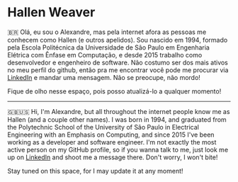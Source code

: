 # Hallen Weaver

🇧🇷 Olá, eu sou o Alexandre, mas pela internet afora as pessoas me conhecem como Hallen (e outros apelidos). Sou nascido em 1994, formado pela Escola Politécnica da Universidade de São Paulo em Engenharia Elétrica com Ênfase em Computação, e desde 2015 trabalho como desenvolvedor e engenheiro de software. Não costumo ser dos mais ativos no meu perfil do github, então pra me encontrar você pode me procurar via [LinkedIn](https://www.linkedin.com/in/alribeirom/) e mandar uma mensagem. Não se preocupe, não mordo!

Fique de olho nesse espaço, pois posso atualizá-lo a qualquer momento!
***

🇬🇧🇺🇸 Hi, I'm Alexandre, but all throughout the internet people know me as Hallen (and a couple other names). I was born in 1994, and graduated from the Polytechnic School of the University of São Paulo in Electrical Engineering with an Emphasis on Computing, and since 2015 I've been working as a developer and software engineer. I'm not exactly the most active person on my GitHub profile, so if you wanna talk to me, just look me up on [LinkedIn](https://www.linkedin.com/in/alribeirom/) and shoot me a message there. Don't worry, I won't bite!

Stay tuned on this space, for I may update it at any moment!
